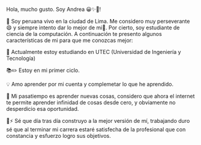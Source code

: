 
Hola, mucho gusto. Soy Andrea 😀✨👋!





🌷 Soy peruana vivo en la ciudad de Lima. Me considero muy perseverante 😄 y siempre intento dar lo mejor de mi🥰. Por cierto, soy estudiante de ciencia de la computación.
A continuación te presento algunos características de mi para que me conozcas mejor:

🔭 Actualmente estoy estudiando en UTEC (Universidad de Ingeniería y Tecnología)

📚✏️ Estoy en mi primer ciclo.

💡 Amo aprender por mi cuenta y complemetar lo que he aprendido.

🤔 Mi pasatiempo es aprender nuevas cosas, considero que ahora el internet te permite aprender infinidad de cosas desde cero, y obviamente no desperdicio esa oportunidad.

💬⚡ Sé que día tras día construyo a la mejor versión de mí, trabajando duro sé que al terminar mi carrera estaré satisfecha de la profesional que con constancia y esfuerzo logro sus objetivos.

